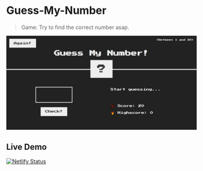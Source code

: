 # Guess-My-Number
> Game: Try to find the correct number asap.

![preview.PNG](preview.PNG)

## Live Demo
[![Netlify Status](https://api.netlify.com/api/v1/badges/35d3183f-57ba-41f6-9379-83e7a9f8aec7/deploy-status)](https://dazzling-bartik-f9e0f8.netlify.app/)
